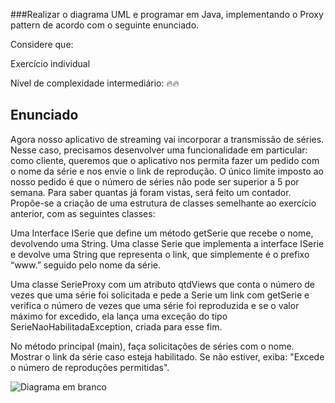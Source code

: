 ###Realizar o diagrama UML e programar em Java, implementando o Proxy pattern de acordo com o seguinte enunciado.

Considere que:

Exercício individual

Nível de complexidade intermediário: 🔥🔥


## Enunciado
Agora nosso aplicativo de streaming vai incorporar a transmissão de séries. Nesse caso, precisamos desenvolver uma funcionalidade em particular: como cliente, queremos que o aplicativo nos permita fazer um pedido com o nome da série e nos envie o link de reprodução. O único limite imposto ao nosso pedido é que o número de séries não pode ser superior a 5 por semana. Para saber quantas já foram vistas, será feito um contador. Propõe-se a criação de uma estrutura de classes semelhante ao exercício anterior, com as seguintes classes:

Uma Interface ISerie que define um método getSerie que recebe o nome, devolvendo uma String.
Uma classe Serie que implementa a interface ISerie e devolve uma String que representa o link, que simplemente é o prefixo “www.” seguido pelo nome da série.

Uma classe SerieProxy com um atributo qtdViews que conta o número de vezes que uma série foi solicitada e pede a Serie um link com getSerie e verifica o número de vezes que uma série foi reproduzida e se o valor máximo for excedido, ela lança uma exceção do tipo SerieNaoHabilitadaException, criada para esse fim.

No método principal (main), faça solicitações de séries com o nome. Mostrar o link da série caso esteja habilitado. Se não estiver, exiba: "Excede o número de reproduções permitidas".

![Diagrama em branco](https://user-images.githubusercontent.com/86542760/155800451-576faea8-5724-48d7-bffb-efe306305291.png)
